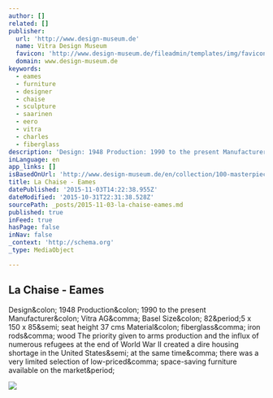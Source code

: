 ```yaml
---
author: []
related: []
publisher:
  url: 'http://www.design-museum.de'
  name: Vitra Design Museum
  favicon: 'http://www.design-museum.de/fileadmin/templates/img/favicon.ico'
  domain: www.design-museum.de
keywords:
  - eames
  - furniture
  - designer
  - chaise
  - sculpture
  - saarinen
  - eero
  - vitra
  - charles
  - fiberglass
description: 'Design: 1948 Production: 1990 to the present Manufacturer: Vitra AG, Basel Size: 82.5 x 150 x 85; seat height 37 cms Material: fiberglass, iron rods, wood The priority given to arms production and the influx of numerous refugees at the end of World War II created a dire housing shortage in the United States; at the same time, there was a very limited selection of low-priced, space-saving furniture available on the market.'
inLanguage: en
app_links: []
isBasedOnUrl: 'http://www.design-museum.de/en/collection/100-masterpieces/detailseiten/la-chaise-eames.html'
title: La Chaise - Eames
datePublished: '2015-11-03T14:22:38.955Z'
dateModified: '2015-10-31T22:31:38.528Z'
sourcePath: _posts/2015-11-03-la-chaise-eames.md
published: true
inFeed: true
hasPage: false
inNav: false
_context: 'http://schema.org'
_type: MediaObject

---
```

<article style=""><h1>La Chaise - Eames</h1><p>Design&amp;colon; 1948 Production&amp;colon; 1990 to the present Manufacturer&amp;colon; Vitra AG&amp;comma; Basel Size&amp;colon; 82&amp;period;5 x 150 x 85&amp;semi; seat height 37 cms Material&amp;colon; fiberglass&amp;comma; iron rods&amp;comma; wood The priority given to arms production and the influx of numerous refugees at the end of World War II created a dire housing shortage in the United States&amp;semi; at the same time&amp;comma; there was a very limited selection of low-priced&amp;comma; space-saving furniture available on the market&amp;period;</p><img src="http://www.design-museum.de/fileadmin/_processed_/csm_LaChaise_Eames_01_648d629f44.jpg" /></article>